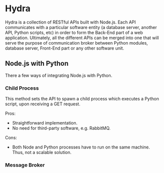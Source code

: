 # Hydra
Hydra is a collection of RESTful APIs built with Node.js. Each API communicates with a particular software entity (a database server, another API, Python scripts, etc) in order to form the Back-End part of a web application. Ultimately, all the different APIs can be merged into one that will serve the purpose of communication broker between Python modules, database server, Front-End part or any other software unit.

## Node.js with Python
There a few ways of integrating Node.js with Python.

### Child Process

This method sets the API to spawn a child process which executes a Python script, upon receiving a GET request.

Pros:
* Straightforward implementation.
* No need for third-party software, e.g. RabbitMQ.

Cons:
* Both Node and Python processes have to run on the same machine. Thus, not a scalable solution.

### Message Broker
